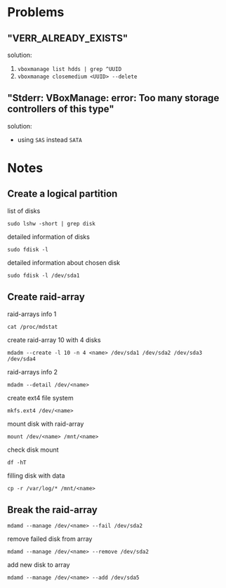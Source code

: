 # Problems

## "VERR_ALREADY_EXISTS"
solution: 
1. `vboxmanage list hdds | grep ^UUID`
2. `vboxmanage closemedium <UUID> --delete`

## "Stderr: VBoxManage: error: Too many storage controllers of this type"
solution: 
* using `SAS` instead `SATA`

# Notes

## Сreate a logical partition

list of disks
```
sudo lshw -short | grep disk
```

detailed information of disks
```
sudo fdisk -l
```

detailed information about chosen disk
```
sudo fdisk -l /dev/sda1
```


## Create raid-array

raid-arrays info 1
```
cat /proc/mdstat
```

create raid-array 10 with 4 disks
```
mdadm --create -l 10 -n 4 <name> /dev/sda1 /dev/sda2 /dev/sda3 /dev/sda4
```

raid-arrays info 2
```
mdadm --detail /dev/<name>
```

create ext4 file system
```
mkfs.ext4 /dev/<name>
```

mount disk with raid-array 
```
mount /dev/<name> /mnt/<name>
```

check disk mount
```
df -hT
```

filling disk with data
```
cp -r /var/log/* /mnt/<name>
```

## Break the raid-array

```
mdamd --manage /dev/<name> --fail /dev/sda2
```

remove failed disk from array
```
mdamd --manage /dev/<name> --remove /dev/sda2
```

add new disk to array
```
mdamd --manage /dev/<name> --add /dev/sda5
```